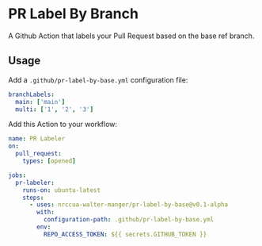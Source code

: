# PR Label By Branch

A Github Action that labels your Pull Request based on the base ref branch.

## Usage

Add a `.github/pr-label-by-base.yml` configuration file:

``` yaml
branchLabels:
  main: ['main']
  multi: ['1', '2', '3']

```

Add this Action to your workflow:

``` yaml
name: PR Labeler
on:
  pull_request:
    types: [opened]

jobs:
  pr-labeler:
    runs-on: ubuntu-latest
    steps:
      - uses: nrccua-walter-manger/pr-label-by-base@v0.1-alpha
        with:
          configuration-path: .github/pr-label-by-base.yml
        env:
          REPO_ACCESS_TOKEN: ${{ secrets.GITHUB_TOKEN }}
```
